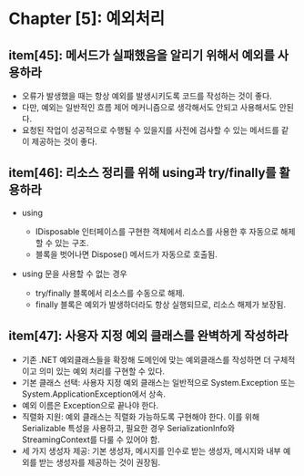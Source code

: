 # Chapter [5]: 예외처리

## item[45]: 메서드가 실패했음을 알리기 위해서 예외를 사용하라

- 오류가 발생했을 때는 항상 예외를 발생시키도록 코드를 작성하는 것이 좋다.
- 다만, 예외는 일반적인 흐름 제어 메커니즘으로 생각해서도 안되고 사용해서도 안된다.
- 요청된 작업이 성공적으로 수행될 수 있을지를 사전에 검사할 수 있는 메서드를 같이 제공하는 것이 좋다.

## item[46]: 리소스 정리를 위해 using과 try/finally를 활용하라

- using
  - IDisposable 인터페이스를 구현한 객체에서 리소스를 사용한 후 자동으로 해제할 수 있는 구조.
  - 블록을 벗어나면 Dispose() 메서드가 자동으로 호출됨.

- using 문을 사용할 수 없는 경우
  - try/finally 블록에서 리소스를 수동으로 해제.
  - finally 블록은 예외가 발생하더라도 항상 실행되므로, 리소스 해제가 보장됨.

## item[47]: 사용자 지정 예외 클래스를 완벽하게 작성하라

- 기존 .NET 예외클래스들을 확장해 도메인에 맞는 예외클래스를 작성하면 더 구체적이고 의미 있는 예외 처리를 구현할 수 있다.
- 기본 클래스 선택: 사용자 지정 예외 클래스는 일반적으로 System.Exception 또는 System.ApplicationException에서 상속.
- 예외 이름은 Exception으로 끝나야 한다.
- 직렬화 지원: 예외 클래스는 직렬화 가능하도록 구현해야 한다. 이를 위해 Serializable 특성을 사용하고, 필요한 경우 SerializationInfo와 StreamingContext를 다룰 수 있어야 함.
- 세 가지 생성자 제공: 기본 생성자, 메시지를 인수로 받는 생성자, 메시지와 내부 예외를 받는 생성자를 제공하는 것이 권장됨.